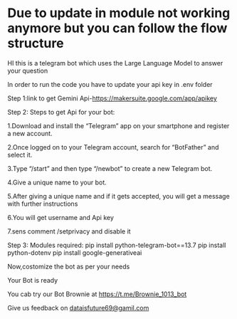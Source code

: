 # Due to update in module not working anymore but you can follow the flow structure 

HI this is a telegram bot which uses the Large Language Model to answer your question

In order to run the code you have to update your api key in .env folder 

Step 1:link to get Gemini Api-https://makersuite.google.com/app/apikey

Step 2:
Steps to get Api for your bot:

1.Download and install the “Telegram” app on your smartphone and register a new account.

2.Once logged on to your Telegram account, search for “BotFather” and select it.

3.Type “/start” and then type “/newbot” to create a new Telegram bot.

4.Give a unique name to your bot.

5.After giving a unique name and if it gets accepted, you will get a message with further instructions

6.You will get username and Api key

7.sens comment /setprivacy and disable it

Step 3:
Modules required:
pip install python-telegram-bot==13.7
pip install python-dotenv
pip install google-generativeai

Now,costomize the bot as per your needs

Your Bot is ready


You cab try our Bot Brownie at https://t.me/Brownie_1013_bot

Give us feedback on dataisfuture69@gamil.com






